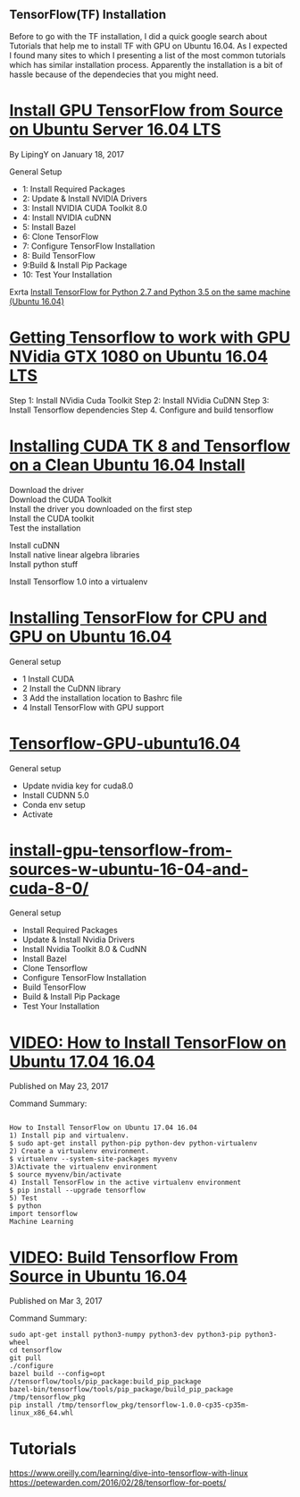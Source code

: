 TensorFlow(TF) Installation
---

Before to go with the TF installation, I did a quick google search about Tutorials
that help me to install TF with GPU on Ubuntu 16.04. As I expected I found many
sites to which I presenting a list of the most common tutorials which has similar
installation process. Apparently the installation is a bit of hassle because
of the dependecies that you might need.



# [Install GPU TensorFlow from Source on Ubuntu Server 16.04 LTS](http://deeplearning.lipingyang.org/2017/01/18/install-gpu-tensorflow-ubuntu-16-04/)
By LipingY on January 18, 2017

General Setup
* 1: Install Required Packages
* 2: Update & Install NVIDIA Drivers
* 3: Install NVIDIA CUDA Toolkit 8.0
* 4: Install NVIDIA cuDNN
* 5: Install Bazel
* 6: Clone TensorFlow
* 7: Configure TensorFlow Installation
* 8: Build TensorFlow
* 9:Build & Install Pip Package
* 10: Test Your Installation



Exrta [Install TensorFlow for Python 2.7 and Python 3.5 on the same machine (Ubuntu 16.04)](http://deeplearning.lipingyang.org/2017/01/19/install-tensorflow-for-python-2-7-and-3-5-on-one-machine/)



# [Getting Tensorflow to work with GPU NVidia GTX 1080 on Ubuntu 16.04 LTS](http://abhay.harpale.net/blog/machine-learning/deep-learning/getting-tensorflow-to-work-with-gpu-nvidia-gtx-1080-on-ubuntu-16-04-lts/)

Step 1: Install NVidia Cuda Toolkit
Step 2: Install NVidia CuDNN
Step 3: Install Tensorflow dependencies
Step 4. Configure and build tensorflow

# [Installing CUDA TK 8 and Tensorflow on a Clean Ubuntu 16.04 Install](http://queirozf.com/entries/installing-cuda-tk-and-tensorflow-on-a-clean-ubuntu-16-04-install)

Download the driver  
Download the CUDA Toolkit  
Install the driver you downloaded on the first step  
Install the CUDA toolkit  
Test the installation  

Install cuDNN  
Install native linear algebra libraries  
Install python stuff  

Install Tensorflow 1.0 into a virtualenv  



# [Installing TensorFlow for CPU and GPU on Ubuntu 16.04](https://www.howtoforge.com/tutorial/installing-tensorflow-neural-network-software-for-cpu-and-gpu-on-ubuntu-16-04/)

General setup
* 1 Install CUDA
* 2 Install the CuDNN library
* 3 Add the installation location to Bashrc file
* 4 Install TensorFlow with GPU support



# [Tensorflow-GPU-ubuntu16.04](https://gist.github.com/unsalted/294c7b128ac37ef70df5bbc1528effa9)

General setup
* Update nvidia key for cuda8.0
* Install CUDNN 5.0
* Conda env setup
* Activate



# [install-gpu-tensorflow-from-sources-w-ubuntu-16-04-and-cuda-8-0/](https://alliseesolutions.wordpress.com/2016/09/08/install-gpu-tensorflow-from-sources-w-ubuntu-16-04-and-cuda-8-0/)


General setup
* Install Required Packages
* Update & Install Nvidia Drivers
* Install Nvidia Toolkit 8.0 & CudNN
* Install Bazel
* Clone Tensorflow
* Configure TensorFlow Installation
* Build TensorFlow
* Build & Install Pip Package
* Test Your Installation

# [VIDEO: How to Install TensorFlow on Ubuntu 17.04 16.04](https://www.youtube.com/watch?v=FuRSeRe88sw)
Published on May 23, 2017

Command Summary:
```

How to Install TensorFlow on Ubuntu 17.04 16.04
1) Install pip and virtualenv.
$ sudo apt-get install python-pip python-dev python-virtualenv
2) Create a virtualenv environment.
$ virtualenv --system-site-packages myvenv
3)Activate the virtualenv environment
$ source myvenv/bin/activate
4) Install TensorFlow in the active virtualenv environment
$ pip install --upgrade tensorflow
5) Test
$ python
import tensorflow
Machine Learning
```

# [VIDEO: Build Tensorflow From Source in Ubuntu 16.04](https://www.youtube.com/watch?v=VebcaH_gb0c)



Published on Mar 3, 2017

Command Summary:
```
sudo apt-get install python3-numpy python3-dev python3-pip python3-wheel
cd tensorflow
git pull
./configure
bazel build --config=opt //tensorflow/tools/pip_package:build_pip_package
bazel-bin/tensorflow/tools/pip_package/build_pip_package /tmp/tensorflow_pkg
pip install /tmp/tensorflow_pkg/tensorflow-1.0.0-cp35-cp35m-linux_x86_64.whl
```



# Tutorials

https://www.oreilly.com/learning/dive-into-tensorflow-with-linux
https://petewarden.com/2016/02/28/tensorflow-for-poets/
